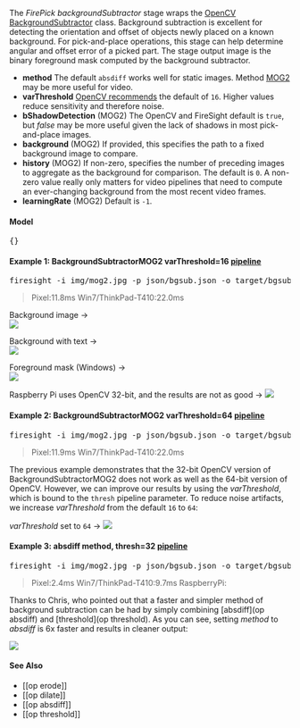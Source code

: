 The _FirePick backgroundSubtractor_ stage wraps the [OpenCV BackgroundSubtractor](http://docs.opencv.org/java/org/opencv/video/BackgroundSubtractor.html) class. Background subtraction is excellent for detecting the orientation and offset of objects newly placed on a known background. For pick-and-place operations, this stage can help determine angular and offset error of a picked part. The stage output image is the binary foreground mask computed by the background subtractor.

* **method** The default `absdiff` works well for static images. Method [MOG2](http://docs.opencv.org/modules/video/doc/motion_analysis_and_object_tracking.html#backgroundsubtractormog2) may be more useful for video. 
* **varThreshold** [OpenCV recommends](http://docs.opencv.org/modules/video/doc/motion_analysis_and_object_tracking.html#backgroundsubtractormog2) the default of `16`. Higher values reduce sensitivity and therefore noise.
* **bShadowDetection** (MOG2) The OpenCV and FireSight default is `true`, but _false_ may be more useful given the lack of shadows in most pick-and-place images.
* **background**  (MOG2) If provided, this specifies the path to a fixed background image to compare. 
* **history**  (MOG2) If non-zero, specifies the number of preceding images to aggregate as the background for comparison. The default is `0`. A non-zero value really only matters for video pipelines that need to compute an ever-changing background from the most recent video frames. 
* **learningRate**  (MOG2) Default is `-1`. 

#### Model
<pre>{}</pre>

#### Example 1: BackgroundSubtractorMOG2 varThreshold=16 [pipeline](https://github.com/firepick1/FireSight/blob/master/json/bgsub.json)
<pre>firesight -i img/mog2.jpg -p json/bgsub.json -o target/bgsub.png -DbgImg=img/pcb.jpg -Dmethod=MOG2</pre>
> Pixel:11.8ms Win7/ThinkPad-T410:22.0ms

Background image &rarr;<br>
<img src="https://github.com/firepick1/FireSight/blob/master/img/pcb.jpg?raw=true">

Background with text &rarr;<br>
<img src="https://github.com/firepick1/FireSight/blob/master/img/mog2.jpg?raw=true"> 

Foreground mask (Windows) &rarr;<br>
<img src="https://github.com/firepick1/FireSight/blob/master/img/bgsub-mog2-64.png?raw=true">

Raspberry Pi uses OpenCV 32-bit, and the results are not as good &rarr;
<img src="https://github.com/firepick1/FireSight/blob/master/img/bgsub-mog2.png?raw=true"> 

#### Example 2: BackgroundSubtractorMOG2 varThreshold=64 [pipeline](https://github.com/firepick1/FireSight/blob/master/json/bgsub.json)
<pre>firesight -i img/mog2.jpg -p json/bgsub.json -o target/bgsub-mog2.png -DbgImg=img/pcb.jpg -Dmethod=MOG2 -Dthresh=64 </pre>
> Pixel:11.9ms Win7/ThinkPad-T410:22.0ms

The previous example demonstrates that the 32-bit OpenCV version of BackgroundSubtractorMOG2 does not work as well as the 64-bit version of OpenCV. However, we can improve our results by using the _varThreshold_, which is bound to the `thresh` pipeline parameter. To reduce noise artifacts, we increase _varThreshold_ from the default `16` to `64`:

_varThreshold_ set to `64` &rarr;
<img src="https://github.com/firepick1/FireSight/blob/master/img/bgsub-mog2-64.png?raw=true"> 

#### Example 3: absdiff method, thresh=32 [pipeline](https://github.com/firepick1/FireSight/blob/master/json/bgsub.json)
<pre>firesight -i img/mog2.jpg -p json/bgsub.json -o target/bgsub-absdiff.png -DbgImg=img/pcb.jpg -Dmethod=absdiff -Dthresh=32 -Dmethod=absdiff</pre>
> Pixel:2.4ms Win7/ThinkPad-T410:9.7ms RaspberryPi:

Thanks to Chris, who pointed out that a faster and simpler method of background subtraction 
can be had by simply combining [absdiff](op absdiff) and [threshold](op threshold). As you can see, setting _method_ to _absdiff_ is 6x faster and results in cleaner output:

<img src="https://github.com/firepick1/FireSight/blob/master/img/bgsub-absdiff.png?raw=true"> 

#### See Also
* [[op erode]]
* [[op dilate]]
* [[op absdiff]]
* [[op threshold]]
